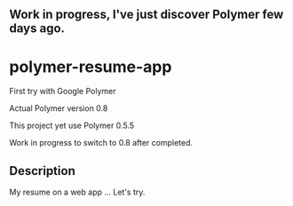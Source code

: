 ## Work in progress, I've just discover Polymer few days ago.

# polymer-resume-app

First try with Google Polymer

Actual Polymer version 0.8

This project yet use Polymer 0.5.5

Work in progress to switch to 0.8 after completed.

## Description

My resume on a web app ... Let's try.
